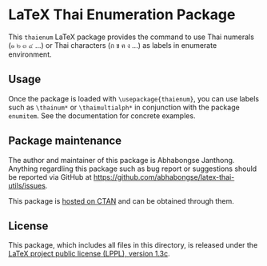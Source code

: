 # LaTeX Thai Enumeration Package

This `thaienum` LaTeX package provides the command to use Thai numerals
(๑ ๒ ๓ ๔ ...) or Thai characters (ก ข ค ง ...) as labels in enumerate
environment.

## Usage

Once the package is loaded with `\usepackage{thaienum}`, you can use labels
such as `\thainum*` or `\thaimultialph*` in conjunction with the package
`enumitem`. See the documentation for concrete examples.

## Package maintenance

The author and maintainer of this package is Abhabongse Janthong. Anything
regardling this package such as bug report or suggestions should be reported
via GitHub at https://github.com/abhabongse/latex-thai-utils/issues.

This package is [hosted on CTAN](https://www.ctan.org/pkg/thaienum) and can be
obtained through them.

## License

This package, which includes all files in this directory, is released under
the [LaTeX project public license (LPPL), version 1.3c](https://www.latex-project.org/lppl/lppl-1-3c/).
